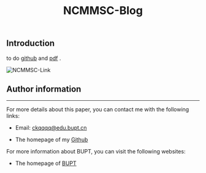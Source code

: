 ﻿---
layout: oral
title: NCMMSC-Blog
categories: Conference
description: The Presentation of NCMMSC 
keywords: Oral, NCMMSC 
---

## Introduction
to do
[github](https://github.com/) and [pdf](LinkinBlog) .

![NCMMSC-Link]()

## Author information


---
For more details about this paper, you can contact me with the following links:
+ Email: ckqqqq@edu.bupt.cn
<!-- + The homepage of my [Research Gate](https://www.researchgate.net/profile/Keqi_Zou3) -->
+ The homepage of my [Github](https://github.com/ckqqqq)

For more information about BUPT, you can visit the following websites:
+ The homepage of [BUPT](https://www.bupt.edu.cn)
<!-- + The homepage of [MII](http://www.uestcrobot.net) -->

